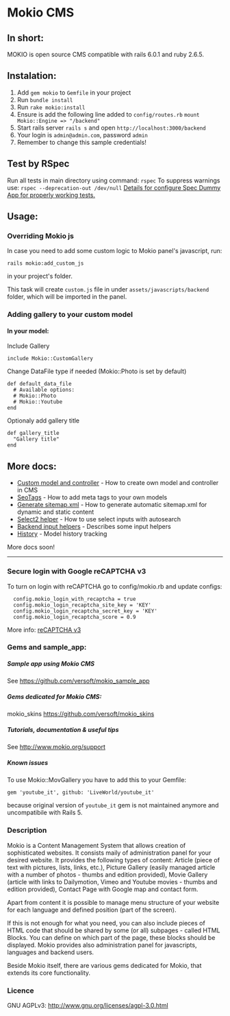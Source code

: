 # Mokio CMS [![<Versoft>](https://circleci.com/gh/versoft/mokio.svg?style=shield)](<https://app.circleci.com/pipelines/github/versoft/mokio>)


## In short:
MOKIO is open source CMS compatible with rails 6.0.1 and ruby 2.6.5.

## Instalation:
1. Add `gem mokio` to `Gemfile` in your project
2. Run `bundle install`
3. Run `rake mokio:install`
4. Ensure is add the following line added to `config/routes.rb`
  ```mount Mokio::Engine => "/backend"```
5. Start rails server `rails s` and open `http://localhost:3000/backend`
6. Your login is `admin@admin.com`, password `admin`
7. Remember to change this sample credentials!

## Test by RSpec
Run all tests in main directory using command: `rspec`
To suppress warnings use: `rspec --deprecation-out /dev/null`
[Details for configure Spec Dummy App for properly working tests.](spec/dummy/README.md)

## Usage:
### Overriding Mokio js
In case you need to add some custom logic to Mokio panel's javascript, run:

`rails mokio:add_custom_js`

in your project's folder.

This task will create `custom.js` file in under `assets/javascripts/backend` folder, which will be imported in the panel.

### Adding gallery to your custom model
#### In your model:
Include Gallery
```
include Mokio::CustomGallery
```

Change DataFile type if needed (Mokio::Photo is set by default)
```
def default_data_file
  # Available options:
  # Mokio::Photo
  # Mokio::Youtube
end
```

Optionaly add gallery title
```
def gallery_title
  "Gallery title"
end
```

## More docs:
- [Custom model and controller](docs/custom_models_and_controllers.md) - How to create own model and controller in CMS
- [SeoTags](docs/seo_tags.md) - How to add meta tags to your own models
- [Generate sitemap.xml](docs/sitemap_generator.md) - How to generate automatic sitemap.xml for dynamic and static content
- [Select2 helper](docs/select2.md) - How to use select inputs with autosearch
- [Backend input helpers](docs/backend_inputs_helpers.md) - Describes some input helpers
- [History](docs/history.md) - Model history tracking

More docs soon!

---
### Secure login with Google reCAPTCHA v3
To turn on login with reCAPTCHA go to config/mokio.rb and update configs:
```
  config.mokio_login_with_recaptcha = true
  config.mokio_login_recaptcha_site_key = 'KEY'
  config.mokio_login_recaptcha_secret_key = 'KEY'
  config.mokio_login_recaptcha_score = 0.9
```
More info: [reCAPTCHA v3](https://developers.google.com/recaptcha/docs/v3)

### Gems and sample_app:

##### Sample app using Mokio CMS

See https://github.com/versoft/mokio_sample_app

##### Gems dedicated for Mokio CMS:

mokio_skins https://github.com/versoft/mokio_skins

##### Tutorials, documentation & useful tips

See http://www.mokio.org/support

##### Known issues

To use Mokio::MovGallery you have to add this to your Gemfile:

`gem 'youtube_it', github: 'LiveWorld/youtube_it'`

because original version of `youtube_it` gem is not maintained anymore and uncompatibile with Rails 5.


### Description

Mokio is a Content Management System that allows creation of
sophisticated websites. It consists maily of administration panel for your
desired website.
It provides the following types of content: Article (piece of text with
pictures, lists, links, etc.), Picture Gallery (easily managed article with
a number of photos - thumbs and edition provided), Movie Gallery
(article with links to Dailymotion, Vimeo and Youtube movies - thumbs
and edition provided), Contact Page with Google map and contact form.

Apart from content it is possible to manage menu structure of your
website for each language and defined position (part of the screen).

If this is not enough for what you need, you can also include pieces of
HTML code that should be shared by some (or all) subpages - called
HTML Blocks. You can define on which part of the page, these blocks
should be displayed.
Mokio provides also administration panel for javascripts, languages
and backend users.

Beside Mokio itself, there are various gems dedicated for Mokio, that
extends its core functionality.

### Licence

GNU AGPLv3: http://www.gnu.org/licenses/agpl-3.0.html

